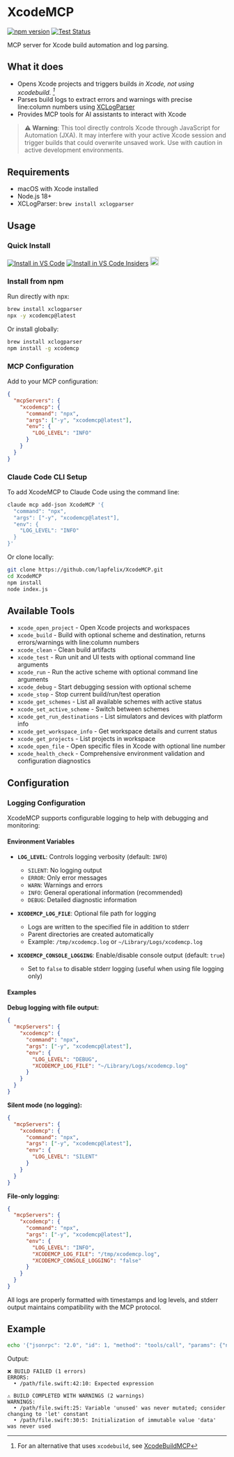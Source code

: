 # XcodeMCP

[![npm version](https://img.shields.io/npm/v/xcodemcp.svg)](https://www.npmjs.com/package/xcodemcp)
[![Test Status](https://github.com/lapfelix/XcodeMCP/actions/workflows/test.yml/badge.svg)](https://github.com/lapfelix/XcodeMCP/actions/workflows/test.yml)

MCP server for Xcode build automation and log parsing.

## What it does

- Opens Xcode projects and triggers builds _in Xcode, not using xcodebuild. [^1]_
- Parses build logs to extract errors and warnings with precise line:column numbers using [XCLogParser](https://github.com/MobileNativeFoundation/XCLogParser)
- Provides MCP tools for AI assistants to interact with Xcode

[^1]: For an alternative that uses `xcodebuild`, see [XcodeBuildMCP](https://github.com/cameroncooke/XcodeBuildMCP)

> **⚠️ Warning**: This tool directly controls Xcode through JavaScript for Automation (JXA). It may interfere with your active Xcode session and trigger builds that could overwrite unsaved work. Use with caution in active development environments.

## Requirements

- macOS with Xcode installed
- Node.js 18+
- XCLogParser: `brew install xclogparser`

## Usage

### Quick Install

[<img src="https://img.shields.io/badge/VS_Code-VS_Code?style=flat-square&label=Install%20Server&color=0098FF" alt="Install in VS Code">](https://insiders.vscode.dev/redirect/mcp/install?name=xcodemcp&config=%7B%22command%22%3A%22npx%22%2C%22args%22%3A%5B%22xcodemcp%40latest%22%5D%7D)
[<img alt="Install in VS Code Insiders" src="https://img.shields.io/badge/VS_Code_Insiders-VS_Code_Insiders?style=flat-square&label=Install%20Server&color=24bfa5">](https://insiders.vscode.dev/redirect/mcp/install?name=xcodemcp&config=%7B%22command%22%3A%22npx%22%2C%22args%22%3A%5B%22xcodemcp%40latest%22%5D%7D&quality=insiders)
[<img src="https://cursor.com/deeplink/mcp-install-dark.svg" height=20 alt="Install MCP Server">](https://cursor.com/install-mcp?name=XcodeMCP&config=eyJjb21tYW5kIjoibnB4IHhjb2RlbWNwQGxhdGVzdCIsImVudiI6e319)

### Install from npm

Run directly with npx:
```bash
brew install xclogparser
npx -y xcodemcp@latest
```

Or install globally:
```bash
brew install xclogparser
npm install -g xcodemcp
```

### MCP Configuration

Add to your MCP configuration:
```json
{
  "mcpServers": {
    "xcodemcp": {
      "command": "npx",
      "args": ["-y", "xcodemcp@latest"],
      "env": {
        "LOG_LEVEL": "INFO"
      }
    }
  }
}
```

### Claude Code CLI Setup

To add XcodeMCP to Claude Code using the command line:
```bash
claude mcp add-json XcodeMCP '{
  "command": "npx",
  "args": ["-y", "xcodemcp@latest"],
  "env": {
    "LOG_LEVEL": "INFO"
  }
}'
```

Or clone locally:
```bash
git clone https://github.com/lapfelix/XcodeMCP.git
cd XcodeMCP
npm install
node index.js
```

## Available Tools

- `xcode_open_project` - Open Xcode projects and workspaces
- `xcode_build` - Build with optional scheme and destination, returns errors/warnings with line:column numbers
- `xcode_clean` - Clean build artifacts
- `xcode_test` - Run unit and UI tests with optional command line arguments
- `xcode_run` - Run the active scheme with optional command line arguments
- `xcode_debug` - Start debugging session with optional scheme
- `xcode_stop` - Stop current build/run/test operation
- `xcode_get_schemes` - List all available schemes with active status
- `xcode_set_active_scheme` - Switch between schemes
- `xcode_get_run_destinations` - List simulators and devices with platform info
- `xcode_get_workspace_info` - Get workspace details and current status
- `xcode_get_projects` - List projects in workspace
- `xcode_open_file` - Open specific files in Xcode with optional line number
- `xcode_health_check` - Comprehensive environment validation and configuration diagnostics

## Configuration

### Logging Configuration

XcodeMCP supports configurable logging to help with debugging and monitoring:

#### Environment Variables

- **`LOG_LEVEL`**: Controls logging verbosity (default: `INFO`)
  - `SILENT`: No logging output
  - `ERROR`: Only error messages
  - `WARN`: Warnings and errors
  - `INFO`: General operational information (recommended)
  - `DEBUG`: Detailed diagnostic information

- **`XCODEMCP_LOG_FILE`**: Optional file path for logging
  - Logs are written to the specified file in addition to stderr
  - Parent directories are created automatically
  - Example: `/tmp/xcodemcp.log` or `~/Library/Logs/xcodemcp.log`

- **`XCODEMCP_CONSOLE_LOGGING`**: Enable/disable console output (default: `true`)
  - Set to `false` to disable stderr logging (useful when using file logging only)

#### Examples

**Debug logging with file output:**
```json
{
  "mcpServers": {
    "xcodemcp": {
      "command": "npx",
      "args": ["-y", "xcodemcp@latest"],
      "env": {
        "LOG_LEVEL": "DEBUG",
        "XCODEMCP_LOG_FILE": "~/Library/Logs/xcodemcp.log"
      }
    }
  }
}
```

**Silent mode (no logging):**
```json
{
  "mcpServers": {
    "xcodemcp": {
      "command": "npx", 
      "args": ["-y", "xcodemcp@latest"],
      "env": {
        "LOG_LEVEL": "SILENT"
      }
    }
  }
}
```

**File-only logging:**
```json
{
  "mcpServers": {
    "xcodemcp": {
      "command": "npx",
      "args": ["-y", "xcodemcp@latest"], 
      "env": {
        "LOG_LEVEL": "INFO",
        "XCODEMCP_LOG_FILE": "/tmp/xcodemcp.log",
        "XCODEMCP_CONSOLE_LOGGING": "false"
      }
    }
  }
}
```

All logs are properly formatted with timestamps and log levels, and stderr output maintains compatibility with the MCP protocol.

## Example

```bash
echo '{"jsonrpc": "2.0", "id": 1, "method": "tools/call", "params": {"name": "xcode_build", "arguments": {}}}' | node index.js
```

Output:
```
❌ BUILD FAILED (1 errors)
ERRORS:
  • /path/file.swift:42:10: Expected expression

⚠️ BUILD COMPLETED WITH WARNINGS (2 warnings)
WARNINGS:  
  • /path/file.swift:25: Variable 'unused' was never mutated; consider changing to 'let' constant
  • /path/file.swift:30:5: Initialization of immutable value 'data' was never used
```
